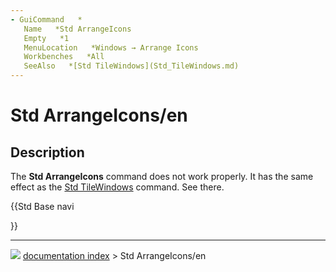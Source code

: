 ```yaml
---
- GuiCommand   *
   Name   *Std ArrangeIcons
   Empty   *1
   MenuLocation   *Windows → Arrange Icons
   Workbenches   *All
   SeeAlso   *[Std TileWindows](Std_TileWindows.md)
---
```


# Std ArrangeIcons/en

## Description

The **Std ArrangeIcons** command does not work properly. It has the same effect as the [Std TileWindows](Std_TileWindows.md) command. See there.





{{Std Base navi

}}



---
![](images/Right_arrow.png) [documentation index](../README.md) > Std ArrangeIcons/en
